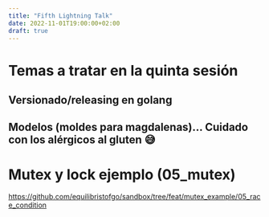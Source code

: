 ```yaml
---
title: "Fifth Lightning Talk"
date: 2022-11-01T19:00:00+02:00
draft: true
---
```


# Temas a tratar en la quinta sesión

## Versionado/releasing en golang

## Modelos (moldes para magdalenas)... Cuidado con los alérgicos al gluten 😅

# Mutex y lock ejemplo (05_mutex)
https://github.com/equilibristofgo/sandbox/tree/feat/mutex_example/05_race_condition